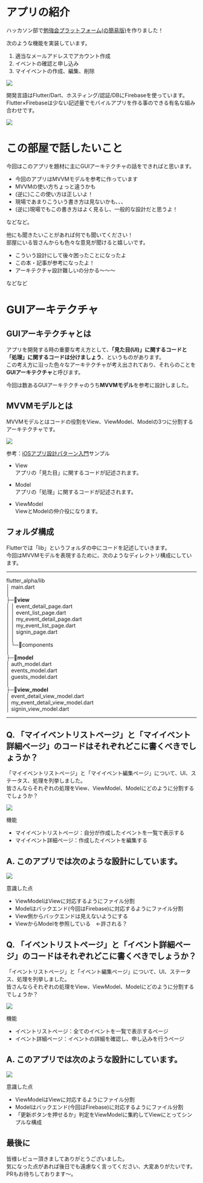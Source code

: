# アプリの紹介

ハッカソン部で[勉強会プラットフォーム(の簡易版)](https://flutter-alpha-09131.web.app/#/)を作りました！  

次のような機能を実装しています。
1. 適当なメールアドレスでアカウント作成
2. イベントの確認と申し込み
3. マイイベントの作成、編集、削除

![](https://github.com/kou72/flutter_alpha/raw/master/README_image/%E3%83%87%E3%83%A2%E5%8B%95%E7%94%BB.gif)

開発言語はFlutter/Dart、ホスティング/認証/DBにFirebaseを使っています。  
Flutter×Firebaseは少ない記述量でモバイルアプリを作る事のできる有名な組み合わせです。

![](https://github.com/kou72/flutter_alpha/raw/master/README_image/%E3%82%B7%E3%82%B9%E3%83%86%E3%83%A0%E6%A6%82%E8%A6%81%E5%9B%B3.png)

# この部屋で話したいこと

今回はこのアプリを題材に主にGUIアーキテクチャの話をできればと思います。

- 今回のアプリはMVVMモデルを参考に作っています
- MVVMの使い方ちょっと違うかも
- (逆に)ここの使い方は正しいよ！
- 現場であまりこういう書き方は見ないかも、、、
- (逆に)現場でもこの書き方はよく見るし、一般的な設計だと思うよ！

などなど。  

他にも聞きたいことがあれば何でも聞いてください！  
部屋にいる皆さんからも色々な意見が聞けると嬉しいです。

- こういう設計にして後々困ったことになったよ
- この本・記事が参考になったよ！
- アーキテクチャ設計難しいの分かる～～～
 
などなど

# GUIアーキテクチャ

## GUIアーキテクチャとは

アプリを開発する時の重要な考え方として、**「見た目(UI)」に関するコードと「処理」に関するコードは分けましょう**、というものがあります。  
この考え方に沿った色々なアーキテクチャが考え出されており、それらのことを**GUIアーキテクチャ**と呼びます。  

今回は数あるGUIアーキテクチャのうち**MVVMモデル**を参考に設計しました。

## MVVMモデルとは

MVVMモデルとはコードの役割をView、ViewModel、Modelの3つに分割するアーキテクチャです。

![](https://github.com/kou72/flutter_alpha/raw/master/README_image/MVVM.png)

参考：[iOSアプリ設計パターン入門](https://peaks.cc/books/iOS_architecture)サンプル

- View  
アプリの「見た目」に関するコードが記述されます。

- Model  
アプリの「処理」に関するコードが記述されます。  

- ViewModel  
ViewとModelの仲介役になります。  

## フォルダ構成

Flutterでは「lib」というフォルダの中にコードを記述していきます。  
今回はMVVMモデルを表現するために、次のようなディレクトリ構成にしています。

---

flutter_alpha/lib  
│  main.dart  
│  
├─:file_folder:**view**  
│  │  event_detail_page.dart  
│  │  event_list_page.dart  
│  │  my_event_detail_page.dart  
│  │  my_event_list_page.dart  
│  │  signin_page.dart  
│  │  
│  └─:file_folder:components  
│  
├─:file_folder:**model**  
│      auth_model.dart  
│      events_model.dart  
│      guests_model.dart  
│  
├─:file_folder:**view_model**  
│      event_detail_view_model.dart  
│      my_event_detail_view_model.dart  
│      signin_view_model.dart  

---

## Q. 「マイイベントリストページ」と「マイイベント詳細ページ」のコードはそれぞれどこに書くべきでしょうか？

「マイイベントリストページ」と「マイイベント編集ページ」について、UI、ステータス、処理を列挙しました。  
皆さんならそれぞれの処理をView、ViewModel、Modelにどのように分割するでしょうか？

![](https://github.com/kou72/flutter_alpha/raw/master/README_image/Q%E3%83%9E%E3%82%A4%E3%82%A4%E3%83%99%E3%83%B3%E3%83%88.png)

機能  

- マイイベントリストページ：自分が作成したイベントを一覧で表示する
- マイイベント詳細ページ：作成したイベントを編集する

## A. このアプリでは次のような設計にしています。

![](https://github.com/kou72/flutter_alpha/raw/master/README_image/A%E3%83%9E%E3%82%A4%E3%82%A4%E3%83%99%E3%83%B3%E3%83%88.png)

意識した点

- ViewModelはViewに対応するようにファイル分割
- Modelはバックエンド(今回はFirebase)に対応するようにファイル分割
- View側からバックエンドは見えないようにする
- ViewからModelを参照している　←許される？


## Q. 「イベントリストページ」と「イベント詳細ページ」のコードはそれぞれどこに書くべきでしょうか？

「イベントリストページ」と「イベント編集ページ」について、UI、ステータス、処理を列挙しました。  
皆さんならそれぞれの処理をView、ViewModel、Modelにどのように分割するでしょうか？

![](https://github.com/kou72/flutter_alpha/raw/master/README_image/Q%E3%82%A4%E3%83%99%E3%83%B3%E3%83%88.png)

機能  

- イベントリストページ：全てのイベントを一覧で表示するページ
- イベント詳細ページ：イベントの詳細を確認し、申し込みを行うページ

## A. このアプリでは次のような設計にしています。

![](https://github.com/kou72/flutter_alpha/raw/master/README_image/A%E3%82%A4%E3%83%99%E3%83%B3%E3%83%88.png)

意識した点

- ViewModelはViewに対応するようにファイル分割
- Modelはバックエンド(今回はFirebase)に対応するようにファイル分割
- 「更新ボタンを押せるか」判定をViewModelに集約してViewにとってシンプルな構成

## 最後に

皆様レビュー頂きましてありがとうございました。  
気になった点があれば後日でも遠慮なく言ってください、大変ありがたいです。  
PRもお待ちしております～。

